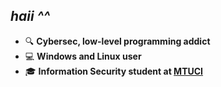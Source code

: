 ## *haii ^^*

+ 🔍 **Cybersec, low-level programming addict**
+ 💻 **Windows and Linux user**
+ 🎓 **Information Security student at <a href="https://mtuci.ru/" target="blank">MTUCI</a>**
